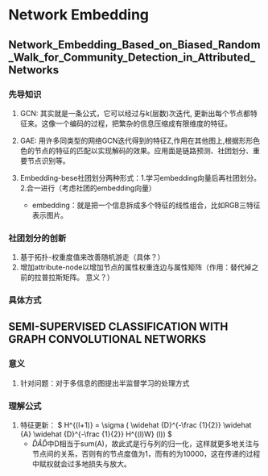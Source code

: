 # Network Embedding

## Network_Embedding_Based_on_Biased_Random_Walk_for_Community_Detection_in_Attributed_Networks

### 先导知识

1. GCN: 其实就是一条公式，它可以经过与k(层数)次迭代, 更新出每个节点都特征来。这像一个编码的过程，把繁杂的信息压缩成有限维度的特征。
2. GAE: 用许多同类型的网络GCN迭代得到的特征Z,作用在其他图上,根据形形色色的节点的特征的匹配以实现解码的效果。应用面是链路预测、社团划分、重要节点识别等。
3. Embedding-bese社团划分两种形式：1.学习embedding向量后再社团划分。2.合一进行（考虑社团的embedding向量）

    - embedding：就是把一个信息拆成多个特征的线性组合，比如RGB三特征表示图片。

### 社团划分的创新

1. 基于拓扑-权重度值来改善随机游走（具体？）
2. 增加attribute-node以增加节点的属性权重连边与属性矩阵（作用：替代掉之前的拉普拉斯矩阵。 意义？）

### 具体方式

## SEMI-SUPERVISED CLASSIFICATION WITH GRAPH CONVOLUTIONAL NETWORKS

### 意义

1. 针对问题：对于多信息的图提出半监督学习的处理方式

### 理解公式

1. 特征更新： $  H^{(l+1)} = \sigma  ( \widehat {D}^{-\frac {1}{2}}  \widehat {A}  \widehat {D}^{-\frac {1}{2}}  H^{(l)W} (l)) $
    - $\widehat {D}\widehat {A}\widehat {D}$中D相当于sum(A)，故此式是行与列的归一化，这样就更多地关注与节点间的关系，否则有的节点度值为1，而有的为10000，这在传递的过程中赋权就会过多地损失与放大。
